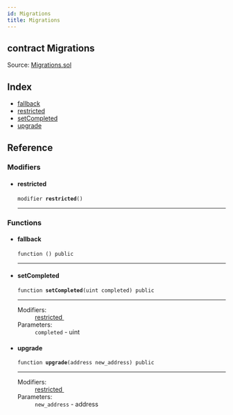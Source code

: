 ```yaml
---
id: Migrations
title: Migrations
---
```


<div class="contract-doc"><div class="contract"><h2 class="contract-header"><span class="contract-kind">contract</span> Migrations</h2><div class="source">Source: <a href="git+https://github.com/MyBitFoundation/dapp-payroll/blob/v1.0.0/contracts/Migrations.sol" target="_blank">Migrations.sol</a></div></div><div class="index"><h2>Index</h2><ul><li><a href="Migrations.html#">fallback</a></li><li><a href="Migrations.html#restricted">restricted</a></li><li><a href="Migrations.html#setCompleted">setCompleted</a></li><li><a href="Migrations.html#upgrade">upgrade</a></li></ul></div><div class="reference"><h2>Reference</h2><div class="modifiers"><h3>Modifiers</h3><ul><li><div class="item modifier"><span id="restricted" class="anchor-marker"></span><h4 class="name">restricted</h4><div class="body"><code class="signature">modifier <strong>restricted</strong><span>() </span></code><hr/></div></div></li></ul></div><div class="functions"><h3>Functions</h3><ul><li><div class="item function"><span id="fallback" class="anchor-marker"></span><h4 class="name">fallback</h4><div class="body"><code class="signature">function <strong></strong><span>() </span><span>public </span></code><hr/></div></div></li><li><div class="item function"><span id="setCompleted" class="anchor-marker"></span><h4 class="name">setCompleted</h4><div class="body"><code class="signature">function <strong>setCompleted</strong><span>(uint completed) </span><span>public </span></code><hr/><dl><dt><span class="label-modifiers">Modifiers:</span></dt><dd><a href="Migrations.html#restricted">restricted </a></dd><dt><span class="label-parameters">Parameters:</span></dt><dd><div><code>completed</code> - uint</div></dd></dl></div></div></li><li><div class="item function"><span id="upgrade" class="anchor-marker"></span><h4 class="name">upgrade</h4><div class="body"><code class="signature">function <strong>upgrade</strong><span>(address new_address) </span><span>public </span></code><hr/><dl><dt><span class="label-modifiers">Modifiers:</span></dt><dd><a href="Migrations.html#restricted">restricted </a></dd><dt><span class="label-parameters">Parameters:</span></dt><dd><div><code>new_address</code> - address</div></dd></dl></div></div></li></ul></div></div></div>
